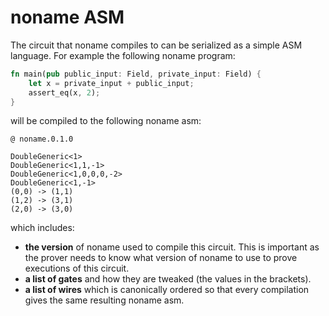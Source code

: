 # noname ASM

The circuit that noname compiles to can be serialized as a simple ASM language. For example the following noname program:

```rust
fn main(pub public_input: Field, private_input: Field) {
    let x = private_input + public_input;
    assert_eq(x, 2);
}
```

will be compiled to the following noname asm:

```
@ noname.0.1.0

DoubleGeneric<1>
DoubleGeneric<1,1,-1>
DoubleGeneric<1,0,0,0,-2>
DoubleGeneric<1,-1>
(0,0) -> (1,1)
(1,2) -> (3,1)
(2,0) -> (3,0)
```

which includes:

* **the version** of noname used to compile this circuit. This is important as the prover needs to know what version of noname to use to prove executions of this circuit.
* **a list of gates** and how they are tweaked (the values in the brackets).
* **a list of wires** which is canonically ordered so that every compilation gives the same resulting noname asm.

